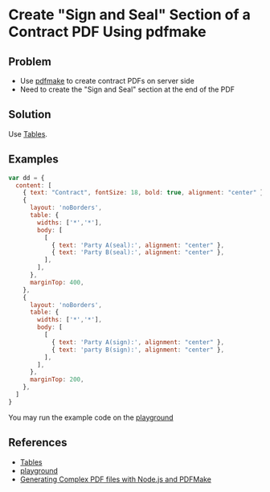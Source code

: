# Create "Sign and Seal" Section of a Contract PDF Using pdfmake

## Problem
* Use [pdfmake](https://github.com/bpampuch/pdfmake) to create contract PDFs on server side
* Need to create the "Sign and Seal" section at the end of the PDF

## Solution
Use [Tables](https://pdfmake.github.io/docs/0.1/document-definition-object/tables/).

## Examples

```js
var dd = {
  content: [
    { text: "Contract", fontSize: 18, bold: true, alignment: "center" },
    {
      layout: 'noBorders',
      table: {
        widths: ['*','*'],
        body: [
          [
            { text: 'Party A(seal):', alignment: "center" }, 
            { text: 'Party B(seal):', alignment: "center" },
          ],
        ],
      },
      marginTop: 400,
    },
    {
      layout: 'noBorders',
      table: {
        widths: ['*','*'],
        body: [
          [
            { text: 'Party A(sign):', alignment: "center" }, 
            { text: 'party B(sign):', alignment: "center" },
          ],
        ],
      },
      marginTop: 200,
    },    
  ]
}
``` 

You may run the example code on the [playground](http://pdfmake.org/playground.html)

## References
* [Tables](https://pdfmake.github.io/docs/0.1/document-definition-object/tables/)
* [playground](http://pdfmake.org/playground.html)
* [Generating Complex PDF files with Node.js and PDFMake](https://www.appgambit.com/blog/nodejs-with-pdfmake)
